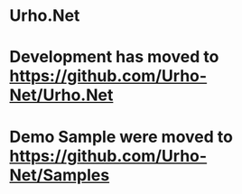 # Urho.Net
# Development has moved to https://github.com/Urho-Net/Urho.Net
# Demo Sample were moved to https://github.com/Urho-Net/Samples

